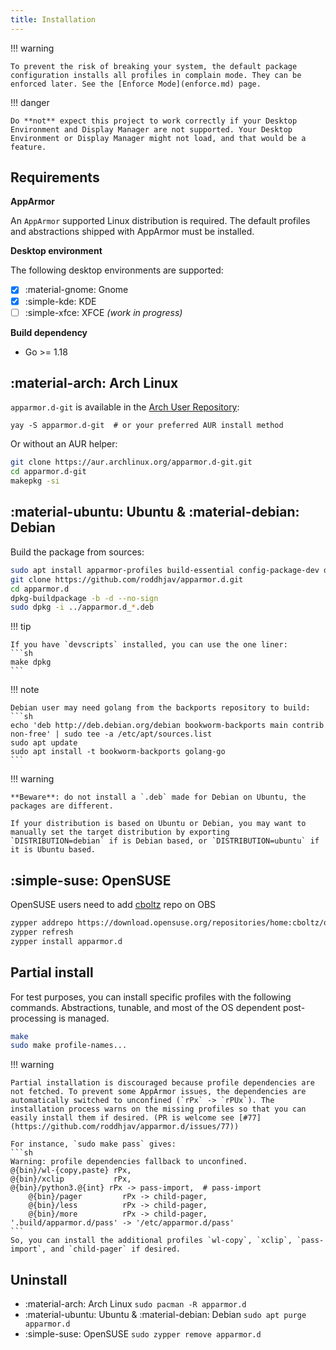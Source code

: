 ```yaml
---
title: Installation
---
```


!!! warning

    To prevent the risk of breaking your system, the default package configuration installs all profiles in complain mode. They can be enforced later. See the [Enforce Mode](enforce.md) page.

!!! danger

    Do **not** expect this project to work correctly if your Desktop Environment and Display Manager are not supported. Your Desktop Environment or Display Manager might not load, and that would be a feature.

## Requirements

**AppArmor**

An `AppArmor` supported Linux distribution is required. The default profiles and abstractions shipped with AppArmor must be installed.

**Desktop environment**

The following desktop environments are supported:

  - [x] :material-gnome: Gnome
  - [x] :simple-kde: KDE
  - [ ] :simple-xfce: XFCE *(work in progress)*

**Build dependency**

* Go >= 1.18

## :material-arch: Arch Linux

`apparmor.d-git` is available in the [Arch User Repository][aur]:
```
yay -S apparmor.d-git  # or your preferred AUR install method
```

Or without an AUR helper:
```sh
git clone https://aur.archlinux.org/apparmor.d-git.git
cd apparmor.d-git
makepkg -si
```


## :material-ubuntu: Ubuntu & :material-debian: Debian

Build the package from sources:
```sh
sudo apt install apparmor-profiles build-essential config-package-dev debhelper golang-go rsync git
git clone https://github.com/roddhjav/apparmor.d.git
cd apparmor.d
dpkg-buildpackage -b -d --no-sign
sudo dpkg -i ../apparmor.d_*.deb
```

!!! tip

    If you have `devscripts` installed, you can use the one liner:
    ```sh
    make dpkg
    ```

!!! note

    Debian user may need golang from the backports repository to build:
    ```sh
    echo 'deb http://deb.debian.org/debian bookworm-backports main contrib non-free' | sudo tee -a /etc/apt/sources.list
    sudo apt update
    sudo apt install -t bookworm-backports golang-go
    ```

!!! warning

    **Beware**: do not install a `.deb` made for Debian on Ubuntu, the packages are different.

    If your distribution is based on Ubuntu or Debian, you may want to manually set the target distribution by exporting `DISTRIBUTION=debian` if is Debian based, or `DISTRIBUTION=ubuntu` if it is Ubuntu based.

## :simple-suse: OpenSUSE

OpenSUSE users need to add [cboltz](https://en.opensuse.org/User:Cboltz) repo on OBS
```sh
zypper addrepo https://download.opensuse.org/repositories/home:cboltz/openSUSE_Factory/home:cboltz.repo
zypper refresh
zypper install apparmor.d
```


## Partial install

For test purposes, you can install specific profiles with the following commands. Abstractions, tunable, and most of the OS dependent post-processing is managed.

```sh
make
sudo make profile-names...
```

!!! warning

    Partial installation is discouraged because profile dependencies are not fetched. To prevent some AppArmor issues, the dependencies are automatically switched to unconfined (`rPx` -> `rPUx`). The installation process warns on the missing profiles so that you can easily install them if desired. (PR is welcome see [#77](https://github.com/roddhjav/apparmor.d/issues/77))

    For instance, `sudo make pass` gives:
    ```sh
    Warning: profile dependencies fallback to unconfined.
    @{bin}/wl-{copy,paste} rPx,
    @{bin}/xclip           rPx,
    @{bin}/python3.@{int} rPx -> pass-import,  # pass-import
        @{bin}/pager         rPx -> child-pager,
        @{bin}/less          rPx -> child-pager,
        @{bin}/more          rPx -> child-pager,
    '.build/apparmor.d/pass' -> '/etc/apparmor.d/pass'
    ```
    So, you can install the additional profiles `wl-copy`, `xclip`, `pass-import`, and `child-pager` if desired.


## Uninstall

- :material-arch: Arch Linux `sudo pacman -R apparmor.d`
- :material-ubuntu: Ubuntu & :material-debian: Debian `sudo apt purge apparmor.d`
- :simple-suse: OpenSUSE `sudo zypper remove apparmor.d`

[aur]: https://aur.archlinux.org/packages/apparmor.d-git
[repo]: https://repo.pujol.io/
[keys]: https://repo.pujol.io/gpgkey
